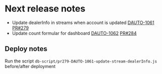 # Next release notes

- Update dealerInfo in streams when account is updated
[DAUTO-1061](https://dropin.atlassian.net/browse/DAUTO-1061)
[PR#279](https://github.com/dropininc/dropin-auto-api-v1/pull/279)
- Update count formular for dashboard
[DAUTO-1062](https://dropin.atlassian.net/browse/DAUTO-1062)
[PR#284](https://github.com/dropininc/dropin-auto-api-v1/pull/284)

## Deploy notes
Run the script `db-script/pr279-DAUTO-1061-update-stream-dealerInfo.js` before/after deployment
